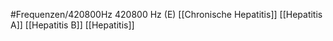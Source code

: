 #Frequenzen/420800Hz
420800 Hz (E)
[[Chronische Hepatitis]]
[[Hepatitis A]]
[[Hepatitis B]]
[[Hepatitis]]